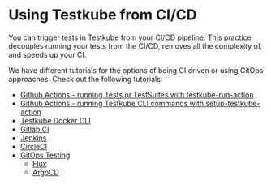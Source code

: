 # Using Testkube from CI/CD

You can trigger tests in Testkube from your CI/CD pipeline. This practice decouples running your tests from the CI/CD, removes all the complexity of, and speeds up your CI.

We have different tutorials for the options of being CI driven or using GitOps approaches. Check out the following tutorials: 

- [Github Actions - running Tests or TestSuites with testkube-run-action](./run-tests-with-github-actions.md)
- [Github Actions - running Testkube CLI commands with setup-testkube-action](./github-actions.md)
- [Testkube Docker CLI](./testkube-cli-docker.md)
- [Gitlab CI](./gitlab.md)
- [Jenkins](./jenkins.md)
- [CircleCI](./circleci.md)
- [GitOps Testing](./gitops-overview.md)
  - [Flux](./flux-integration.md)
  - [ArgoCD](./argocd-integration.md)
